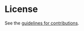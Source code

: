 # License

See the
[guidelines for contributions](https://github.com/ietf-wg-ppm/ppm-specification/blob/main/CONTRIBUTING.md).

